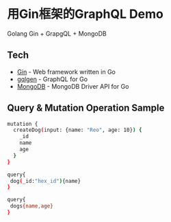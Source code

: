 # 用Gin框架的GraphQL Demo

Golang Gin + GrapgQL + MongoDB

## Tech

- [Gin](https://github.com/gin-gonic/gin) - Web framework written in Go
- [gqlgen](github.com/99designs/gqlgen) - GraphQL for Go
- [MongoDB](https://github.com/mongodb/mongo-go-driver) - MongoDB Driver API for Go

## Query & Mutation Operation Sample

```sh
mutation {
  createDog(input: {name: "Reo", age: 10}) {
    _id
    name
    age
  }
}

query{
 dog(_id:"hex_id"){name}
}

query{
 dogs{name,age}
}
```
